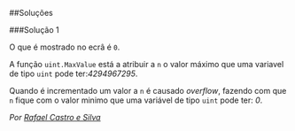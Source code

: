 ##Soluções

###Solução 1

O que é mostrado no ecrâ é `0`.

A função `uint.MaxValue` está a atribuir a `n` o valor máximo que uma variavel de tipo `uint` pode ter:_4294967295_. 

Quando é incrementado um valor a `n` é causado _overflow_, fazendo com que `n` fique com o valor minimo que uma variável de tipo `uint` pode ter: _0_.

*Por [Rafael Castro e Silva](https://github.com/RafaelCS-Aula)*